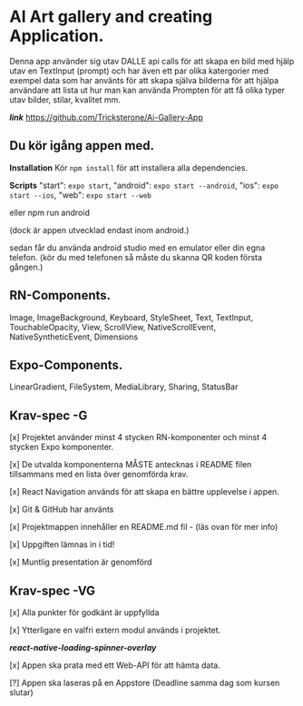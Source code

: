 # AI Art gallery and creating Application.

Denna app använder sig utav DALLE api calls för att skapa en bild med hjälp utav en TextInput (prompt) och har även ett par olika katergorier med exempel data som har använts för att skapa själva bilderna för att hjälpa användare att lista ut hur man kan använda Prompten för att få olika typer utav bilder, stilar, kvalitet mm.

**_link_**
https://github.com/Tricksterone/Ai-Gallery-App

## Du kör igång appen med.

**Installation**
Kör `npm install` för att installera alla dependencies.

**Scripts**
"start": `expo start`,
"android": `expo start --android`,
"ios": `expo start --ios`,
"web": `expo start --web`

eller npm run android

(dock är appen utvecklad endast inom android.)

sedan får du använda android studio med en emulator eller din egna telefon.
(kör du med telefonen så måste du skanna QR koden första gången.)

## RN-Components.

Image, ImageBackground, Keyboard, StyleSheet, Text, TextInput, TouchableOpacity, View, ScrollView, NativeScrollEvent, NativeSyntheticEvent, Dimensions

## Expo-Components.

LinearGradient, FileSystem, MediaLibrary, Sharing, StatusBar

## Krav-spec -G

[x] Projektet använder minst 4 stycken RN-komponenter och minst 4 stycken Expo komponenter.

[x] De utvalda komponenterna MÅSTE antecknas i README filen tillsammans med en
lista över genomförda krav.

[x] React Navigation används för att skapa en bättre upplevelse i appen.

[x] Git & GitHub har använts

[x] Projektmappen innehåller en README.md fil - (läs ovan för mer info)

[x] Uppgiften lämnas in i tid!

[x] Muntlig presentation är genomförd

## Krav-spec -VG

[x] Alla punkter för godkänt är uppfyllda

[x] Ytterligare en valfri extern modul används i projektet.

**_react-native-loading-spinner-overlay_**

[x] Appen ska prata med ett Web-API för att hämta data.

[?] Appen ska laseras på en Appstore (Deadline samma dag som kursen slutar)
